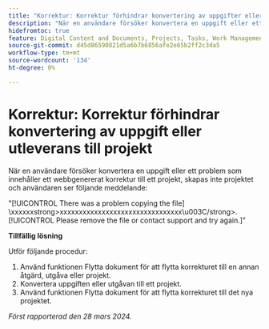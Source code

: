 ```yaml
---
title: "Korrektur: Korrektur förhindrar konvertering av uppgifter eller utgåva till projekt"
description: "När en användare försöker konvertera en uppgift eller ett problem som innehåller ett webbgenererat korrektur till ett projekt skapas inte projektet och användaren ser ett meddelande. Det finns en lösning."
hidefromtoc: true
feature: Digital Content and Documents, Projects, Tasks, Work Management
source-git-commit: d45d86590821d5a6b7b6856afe2e65b2ff2c3da5
workflow-type: tm+mt
source-wordcount: '134'
ht-degree: 0%

---
```



# Korrektur: Korrektur förhindrar konvertering av uppgift eller utleverans till projekt

När en användare försöker konvertera en uppgift eller ett problem som innehåller ett webbgenererat korrektur till ett projekt, skapas inte projektet och användaren ser följande meddelande:

&quot;[!UICONTROL There was a problem copying the file] \xxxxxxstrong>xxxxxxxxxxxxxxxxxxxxxxxxxxxxxxxx\u003C\/strong>. [!UICONTROL Please remove the file or contact support and try again.]&quot;

**Tillfällig lösning**

Utför följande procedur:

1. Använd funktionen Flytta dokument för att flytta korrekturet till en annan åtgärd, utgåva eller projekt.
2. Konvertera uppgiften eller utgåvan till ett projekt.
3. Använd funktionen Flytta dokument för att flytta korrekturet till det nya projektet.

_Först rapporterad den 28 mars 2024._
